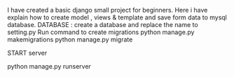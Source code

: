 I have created a basic django small project for beginners. Here i have explain how to create model , views & template and save form data to mysql database.
DATABASE : create a database and replace the name to setting.py
Run command to create migrations
python manage.py makemigrations
python manage.py migrate

START server 

python manage.py runserver
